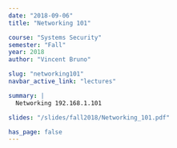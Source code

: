 ```yaml
---
date: "2018-09-06"
title: "Networking 101"

course: "Systems Security"
semester: "Fall"
year: 2018
author: "Vincent Bruno"

slug: "networking101"
navbar_active_link: "lectures"

summary: |
  Networking 192.168.1.101

slides: "/slides/fall2018/Networking_101.pdf"

has_page: false
---
```



